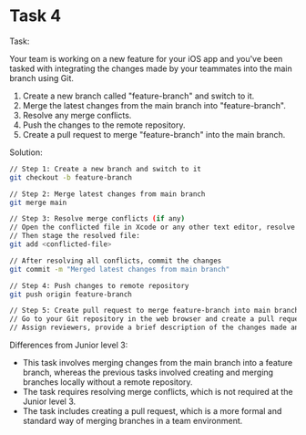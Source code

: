 # Task 4

Task:

Your team is working on a new feature for your iOS app and you've been tasked
with integrating the changes made by your teammates into the main branch using
Git.

1. Create a new branch called "feature-branch" and switch to it.
2. Merge the latest changes from the main branch into "feature-branch".
3. Resolve any merge conflicts.
4. Push the changes to the remote repository.
5. Create a pull request to merge "feature-branch" into the main branch.

Solution:

```bash
// Step 1: Create a new branch and switch to it
git checkout -b feature-branch

// Step 2: Merge latest changes from main branch
git merge main

// Step 3: Resolve merge conflicts (if any)
// Open the conflicted file in Xcode or any other text editor, resolve the conflicts, save and close the file.
// Then stage the resolved file:
git add <conflicted-file>

// After resolving all conflicts, commit the changes
git commit -m "Merged latest changes from main branch"

// Step 4: Push changes to remote repository
git push origin feature-branch

// Step 5: Create pull request to merge feature-branch into main branch
// Go to your Git repository in the web browser and create a pull request to merge feature-branch into main branch.
// Assign reviewers, provide a brief description of the changes made and click "Create Pull Request".
```

Differences from Junior level 3:

-   This task involves merging changes from the main branch into a feature
    branch, whereas the previous tasks involved creating and merging branches
    locally without a remote repository.
-   The task requires resolving merge conflicts, which is not required at the
    Junior level 3.
-   The task includes creating a pull request, which is a more formal and
    standard way of merging branches in a team environment.
